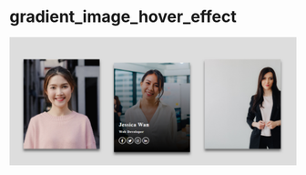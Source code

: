 # gradient_image_hover_effect
![demo image 1](https://github.com/Sweety-Akter/gradient_image_hover_effect/blob/main/view.png)